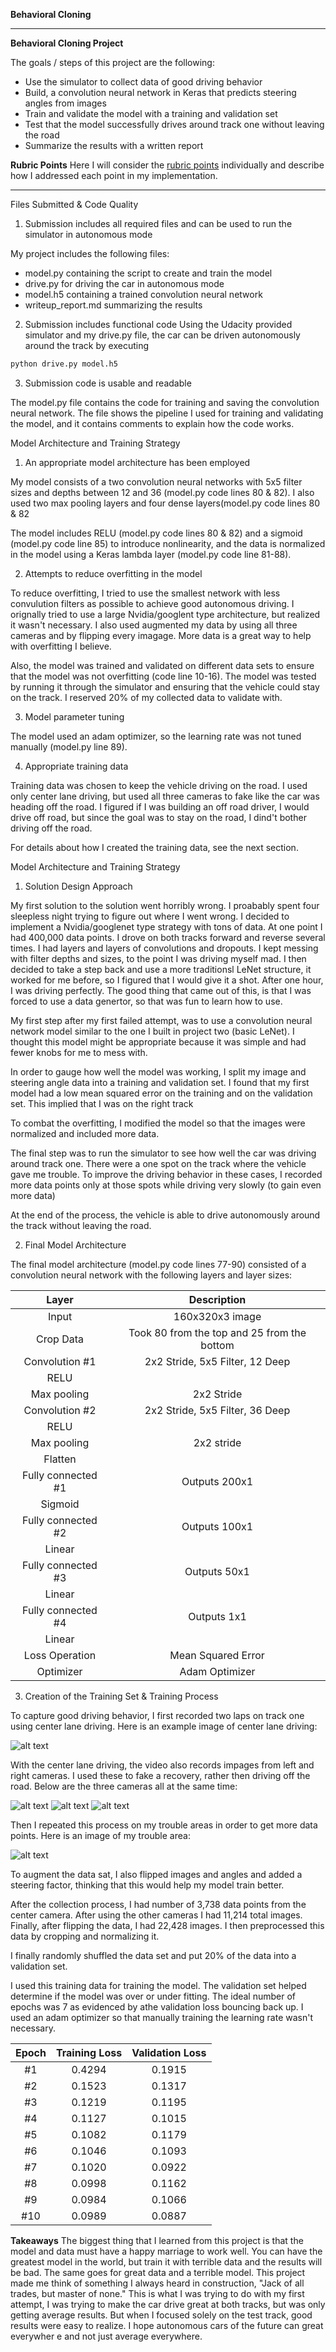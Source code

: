 **Behavioral Cloning** 

---

**Behavioral Cloning Project**

The goals / steps of this project are the following:
* Use the simulator to collect data of good driving behavior
* Build, a convolution neural network in Keras that predicts steering angles from images
* Train and validate the model with a training and validation set
* Test that the model successfully drives around track one without leaving the road
* Summarize the results with a written report


[//]: # (Image References)

[image1]: ./examples/placeholder.png "Model Visualization"
[image2]: ./examples/placeholder.png "Grayscaling"
[image3]: ./examples/placeholder_small.png "Recovery Image"
[image4]: ./examples/placeholder_small.png "Recovery Image"
[image5]: ./examples/placeholder_small.png "Recovery Image"
[image6]: ./examples/placeholder_small.png "Normal Image"
[image7]: ./examples/placeholder_small.png "Flipped Image"

**Rubric Points**
Here I will consider the [rubric points](https://review.udacity.com/#!/rubrics/432/view) individually and describe how I addressed each point in my implementation.  

---
Files Submitted & Code Quality

1. Submission includes all required files and can be used to run the simulator in autonomous mode

My project includes the following files:
* model.py containing the script to create and train the model
* drive.py for driving the car in autonomous mode
* model.h5 containing a trained convolution neural network 
* writeup_report.md summarizing the results

2. Submission includes functional code
Using the Udacity provided simulator and my drive.py file, the car can be driven autonomously around the track by executing 
```sh
python drive.py model.h5
```

3. Submission code is usable and readable

The model.py file contains the code for training and saving the convolution neural network. The file shows the pipeline I used for training and validating the model, and it contains comments to explain how the code works.

Model Architecture and Training Strategy

1. An appropriate model architecture has been employed

My model consists of a two convolution neural networks with 5x5 filter sizes and depths between 12 and 36 (model.py code lines 80 & 82). I also used two max pooling layers and four dense layers(model.py code lines 80 & 82 

The model includes RELU (model.py code lines 80 & 82) and a sigmoid (model.py code line 85)  to introduce nonlinearity, and the data is normalized in the model using a Keras lambda layer (model.py code line 81-88). 

2. Attempts to reduce overfitting in the model

To reduce overfitting, I tried to use the smallest network with less convulution filters as possible to achieve good autonomous driving. I orignally tried to use a large Nvidia/googlent type architecture, but realized it wasn't necessary. I also used augmented my data by using all three cameras and by flipping every imagage. More data is a great way to help with overfitting I believe.  

Also, the model was trained and validated on different data sets to ensure that the model was not overfitting (code line 10-16). The model was tested by running it through the simulator and ensuring that the vehicle could stay on the track. I reserved 20% of my collected data to validate with.

3. Model parameter tuning

The model used an adam optimizer, so the learning rate was not tuned manually (model.py line 89).

4. Appropriate training data

Training data was chosen to keep the vehicle driving on the road. I used only center lane driving, but used all three cameras to fake like the car was heading off the road. I figured if I was building an off road driver, I would drive off road, but since the goal was to stay on the road, I dind't bother driving off the road.

For details about how I created the training data, see the next section. 

Model Architecture and Training Strategy

1. Solution Design Approach

My first solution to the solution went horribly wrong. I proabably spent four sleepless night trying to figure out where I went wrong. I decided to implement a Nvidia/googlenet type strategy with tons of data. At one point I had 400,000 data points. I drove on both tracks forward and reverse several times. I had layers and layers of convolutions and dropouts. I kept messing with filter depths and sizes, to the point I was driving myself mad. I then decided to take a step back and use a more traditionsl LeNet structure, it worked for me before, so I figured that I would give it a shot. After one hour, I was driving perfectly. The good thing that came out of this, is that I was forced to use a data genertor, so that was fun to learn how to use.

My first step after my first failed attempt, was to use a convolution neural network model similar to the one I built in project two (basic LeNet). I thought this model might be appropriate because it was simple and had fewer knobs for me to mess with.

In order to gauge how well the model was working, I split my image and steering angle data into a training and validation set. I found that my first model had a low mean squared error on the training and on the validation set. This implied that I was on the right track 

To combat the overfitting, I modified the model so that the images were normalized and included more data.

The final step was to run the simulator to see how well the car was driving around track one. There were a one spot on the track where the vehicle gave me trouble. To improve the driving behavior in these cases, I recorded more data points only at those spots while driving very slowly (to gain even more data)

At the end of the process, the vehicle is able to drive autonomously around the track without leaving the road.

2. Final Model Architecture

The final model architecture (model.py code lines 77-90) consisted of a convolution neural network with the following layers and layer sizes:

| Layer         		|     Description	        					| 
|:---------------------:|:---------------------------------------------:| 
| Input         		| 160x320x3 image   							| 
| Crop Data     	| Took 80 from the top and 25 from the bottom	|
| Convolution #1     	| 2x2 Stride, 5x5 Filter, 12 Deep 	|
| RELU					|												|
| Max pooling	      	| 2x2 Stride 				|
| Convolution #2     	| 2x2 Stride, 5x5 Filter, 36 Deep 	|
| RELU					|												|
| Max pooling	      	| 2x2 stride 				|
| Flatten	      	| 		|
| Fully connected #1		| Outputs 200x1        									|
| Sigmoid					|												|
| Fully connected #2	| Outputs 100x1        									|
| Linear					|												|
| Fully connected #3	| Outputs 50x1        									|
| Linear					|												|
| Fully connected #4	| Outputs 1x1        									|
| Linear					|												|
| Loss Operation			|  Mean Squared Error       									|
| Optimizer			| Adam Optimizer       									|



3. Creation of the Training Set & Training Process

To capture good driving behavior, I first recorded two laps on track one using center lane driving. Here is an example image of center lane driving:

![alt text][image1]

With the center lane driving, the video also records impages from left and right cameras. I used these to fake a recovery, rather then driving off the road. Below are the three cameras all at the same time:

![alt text][image2]
![alt text][image3]
![alt text][image4]

Then I repeated this process on my trouble areas in order to get more data points. Here is an image of my trouble area:

![alt text][image5]

To augment the data sat, I also flipped images and angles and added a steering factor, thinking that this would help my model train better.


After the collection process, I had  number of 3,738 data points from the center camera. After using the other cameras I had 11,214 total images. Finally, after flipping the data, I had 22,428 images. I then preprocessed this data by cropping and normalizing it.

I finally randomly shuffled the data set and put 20% of the data into a validation set. 

I used this training data for training the model. The validation set helped determine if the model was over or under fitting. The ideal number of epochs was 7 as evidenced by athe validation loss bouncing back up. I used an adam optimizer so that manually training the learning rate wasn't necessary.

| Epoch    		| Training Loss        		| Validation Loss					| 
|:---------------------:|:---------------------:|:---------------------------------------------:| 
| #1         		| 0.4294						| 0.1915 							| 
| #2         		| 0.1523						| 0.1317 							|  
| #3         		| 0.1219						| 0.1195 							|  
| #4         		| 0.1127						| 0.1015 							|  
| #5         		| 0.1082					  | 0.1179 							|  
| #6         		| 0.1046						| 0.1093 							|  
| #7         		| 0.1020						| 0.0922 							|  
| #8         		| 0.0998						| 0.1162 							|  
| #9         		| 0.0984						| 0.1066 							|  
| #10         	| 0.0989						| 0.0887 							|  


**Takeaways**
The biggest thing that I learned from this project is that the model and data must have a happy marriage to work well. You can have the greatest model in the world, but train it with terrible data and the results will be bad. The same goes for great data and a terrible model. This project made me think of something I always heard in construction, "Jack of all trades, but master of none." This is what I was trying to do with my first attempt, I was trying to make the car drive great at both tracks, but was only getting average results. But when I focused solely on the test track, good results were easy to realize. I hope autonomous cars of the future can great everywher e and not just average everywhere.
